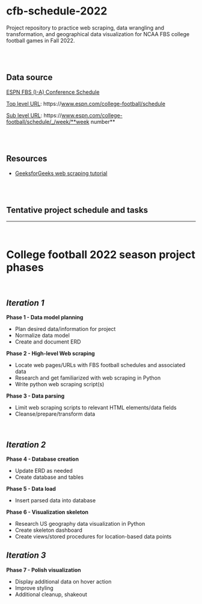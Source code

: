 # cfb-schedule-2022
Project repository to practice web scraping, data wrangling and transformation, and geographical data visualization for NCAA FBS college football games in Fall 2022.

<br>
<br>

## Data source
[ESPN FBS (I-A) Conference Schedule](https://www.espn.com/college-football/schedule)

<u>Top level URL</u>: https://[]()www.espn.com/college-football/schedule


<u>Sub level URL</u>: https://[]()www.espn.com/college-football/schedule/_/week/**week number**


<br>
<br>

## Resources
- [GeeksforGeeks web scraping tutorial](https://www.geeksforgeeks.org/python-web-scraping-tutorial/)

<br>
<br>

## Tentative project schedule and tasks
----

<br>

# College football 2022 season project phases

<br>

## _Iteration 1_
__Phase 1 - Data model planning__
- Plan desired data/information for project
- Normalize data model
- Create and document ERD

__Phase 2 - High-level Web scraping__
- Locate web pages/URLs with FBS football schedules and associated data
- Research and get familiarized with web scraping in Python
- Write python web scraping script(s)

__Phase 3 - Data parsing__
- Limit web scraping scripts to relevant HTML elements/data fields
- Cleanse/prepare/transform data

<br>

## _Iteration 2_

__Phase 4 - Database creation__
- Update ERD as needed
- Create database and tables

__Phase 5 - Data load__
- Insert parsed data into database

__Phase 6 - Visualization skeleton__
- Research US geography data visualization in Python
- Create skeleton dashboard
- Create views/stored procedures for location-based data points

## _Iteration 3_

__Phase 7 - Polish visualization__
- Display additional data on hover action
- Improve styling
- Additional cleanup, shakeout
